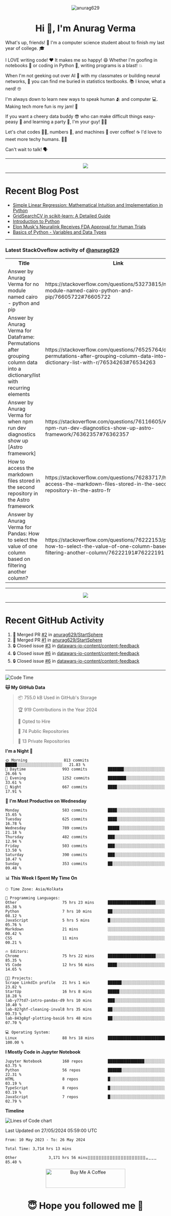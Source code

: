 

<p align="center"> <img src="https://komarev.com/ghpvc/?username=anurag629&label=Profile%20views&color=0e75b6&style=flat" alt="anurag629" /> </p>

<h1 align="center">Hi 👋, I'm Anurag Verma</h1>

What's up, friends! 👋 I'm a computer science student about to finish my last year of college. 🎓

I LOVE writing code! ❤️ It makes me so happy! 😄 Whether I'm goofing in notebooks 📓 or coding in Python 🐍, writing programs is a blast! 💥

When I'm not geeking out over AI 🤖 with my classmates or building neural networks, 🧠 you can find me buried in statistics textbooks. 📚 I know, what a nerd! 🤓

I'm always down to learn new ways to speak human 🫂 and computer 💻. Making tech more fun is my jam! 🍇

If you want a cheery data buddy 😎 who can make difficult things easy-peasy 🥝 and learning a party 🎉, I'm your guy! 🙋‍♂️

Let's chat codes 👨‍💻, numbers 🧮, and machines 🤖 over coffee! ☕ I'd love to meet more techy humans. 💁‍♂️

Can't wait to talk! 🗣️

---

<p align="center">
  <img src="https://spotify-github-profile.vercel.app/api/view.svg?uid=mwvywke3fo2gajpenodnmobfh&cover_image=true&theme=default&show_offline=false&background_color=121212&interchange=false&bar_color=53b14f&bar_color_cover=true">
</p>

---

# Recent Blog Post

<!-- BLOG-POST-LIST:START -->
- [Simple Linear Regression: Mathematical Intuition and Implementation in Python](https://codercops.tech/blog/machine-learning-algorithms/simple-linear-regression-mathematical-intuation)
- [GridSearchCV in scikit-learn: A Detailed Guide](https://codercops.tech/blog/gridsearchcv-in-scikit-learn-a-detailed-guide)
- [Introduction to Python](https://codercops.tech/blog/python-tutorial/introduction-to-python)
- [Elon Musk&#39;s Neuralink Receives FDA Approval for Human Trials](https://codercops.tech/blog/elon-musks-neuralink-receives-fda-approval-for-human-trials)
- [Basics of Python - Variables and Data Types](https://codercops.tech/blog/python-basics-of-python-variables-and-data-types)
<!-- BLOG-POST-LIST:END -->

---

### Latest StackOveflow activity of [@anurag629](https://github.com/anurag629)
<table>
  <tr><th>Title</th><th>Link</th></tr>
  <!-- STACKOVERFLOW:START --><tr><td>Answer by Anurag Verma for no module named cairo - python and pip</td><td>https://stackoverflow.com/questions/53273815/no-module-named-cairo-python-and-pip/76605722#76605722</td></tr><tr><td>Answer by Anurag Verma for Dataframe: Permutations after grouping column data into a dictionary/list with recurring elements</td><td>https://stackoverflow.com/questions/76525764/dataframe-permutations-after-grouping-column-data-into-a-dictionary-list-with-r/76534263#76534263</td></tr><tr><td>Answer by Anurag Verma for when npm run dev diagnostics show up [Astro framework]</td><td>https://stackoverflow.com/questions/76116605/when-npm-run-dev-diagnostics-show-up-astro-framework/76362357#76362357</td></tr><tr><td>How to access the markdown files stored in the second repository in the Astro framework</td><td>https://stackoverflow.com/questions/76283717/how-to-access-the-markdown-files-stored-in-the-second-repository-in-the-astro-fr</td></tr><tr><td>Answer by Anurag Verma for Pandas: How to select the value of one column based on filtering another column?</td><td>https://stackoverflow.com/questions/76222153/pandas-how-to-select-the-value-of-one-column-based-on-filtering-another-column/76222191#76222191</td></tr><!-- STACKOVERFLOW:END -->
</table>

---

<p align="center">
  <img alig src="https://github-profile-trophy.vercel.app/?username=anurag629&theme=onedark&column=-1" />
</p>

---

# Recent GitHub Activity
<!--START_SECTION:activity-->
1. 🎉 Merged PR [#2](https://github.com/anurag629/StartSphere/pull/2) in [anurag629/StartSphere](https://github.com/anurag629/StartSphere)
2. 🎉 Merged PR [#1](https://github.com/anurag629/StartSphere/pull/1) in [anurag629/StartSphere](https://github.com/anurag629/StartSphere)
3. 🔒 Closed issue [#3](https://github.com/datawars-io-content/content-feedback/issues/3) in [datawars-io-content/content-feedback](https://github.com/datawars-io-content/content-feedback)
4. 🔒 Closed issue [#6](https://github.com/datawars-io-content/content-feedback/issues/6) in [datawars-io-content/content-feedback](https://github.com/datawars-io-content/content-feedback)
5. 🔒 Closed issue [#6](https://github.com/datawars-io-content/content-feedback/issues/6) in [datawars-io-content/content-feedback](https://github.com/datawars-io-content/content-feedback)
<!--END_SECTION:activity-->

---

<!--START_SECTION:waka-->
![Code Time](http://img.shields.io/badge/Code%20Time-3%2C714%20hrs%2051%20mins-blue)

**🐱 My GitHub Data** 

> 📦 755.0 kB Used in GitHub's Storage 
 > 
> 🏆 919 Contributions in the Year 2024
 > 
> 💼 Opted to Hire
 > 
> 📜 74 Public Repositories 
 > 
> 🔑 13 Private Repositories 
 > 
**I'm a Night 🦉** 

```text
🌞 Morning                813 commits         █████░░░░░░░░░░░░░░░░░░░░   21.83 % 
🌆 Daytime                993 commits         ███████░░░░░░░░░░░░░░░░░░   26.66 % 
🌃 Evening                1252 commits        ████████░░░░░░░░░░░░░░░░░   33.61 % 
🌙 Night                  667 commits         ████░░░░░░░░░░░░░░░░░░░░░   17.91 % 
```
📅 **I'm Most Productive on Wednesday** 

```text
Monday                   583 commits         ████░░░░░░░░░░░░░░░░░░░░░   15.65 % 
Tuesday                  625 commits         ████░░░░░░░░░░░░░░░░░░░░░   16.78 % 
Wednesday                789 commits         █████░░░░░░░░░░░░░░░░░░░░   21.18 % 
Thursday                 482 commits         ███░░░░░░░░░░░░░░░░░░░░░░   12.94 % 
Friday                   503 commits         ███░░░░░░░░░░░░░░░░░░░░░░   13.50 % 
Saturday                 390 commits         ███░░░░░░░░░░░░░░░░░░░░░░   10.47 % 
Sunday                   353 commits         ██░░░░░░░░░░░░░░░░░░░░░░░   09.48 % 
```


📊 **This Week I Spent My Time On** 

```text
🕑︎ Time Zone: Asia/Kolkata

💬 Programming Languages: 
Other                    75 hrs 23 mins      █████████████████████░░░░   85.38 % 
Python                   7 hrs 10 mins       ██░░░░░░░░░░░░░░░░░░░░░░░   08.12 % 
JavaScript               5 hrs 5 mins        █░░░░░░░░░░░░░░░░░░░░░░░░   05.76 % 
Markdown                 21 mins             ░░░░░░░░░░░░░░░░░░░░░░░░░   00.42 % 
CSS                      11 mins             ░░░░░░░░░░░░░░░░░░░░░░░░░   00.21 % 

🔥 Editors: 
Chrome                   75 hrs 22 mins      █████████████████████░░░░   85.35 % 
VS Code                  12 hrs 56 mins      ████░░░░░░░░░░░░░░░░░░░░░   14.65 % 

🐱‍💻 Projects: 
Scrape LinkdIn profile   21 hrs 1 min        ██████░░░░░░░░░░░░░░░░░░░   23.82 % 
StartUp                  16 hrs 8 mins       █████░░░░░░░░░░░░░░░░░░░░   18.28 % 
lab-y77td7-intro-pandas-d9 hrs 10 mins       ███░░░░░░░░░░░░░░░░░░░░░░   10.40 % 
lab-827ghf-cleaning-inval8 hrs 35 mins       ██░░░░░░░░░░░░░░░░░░░░░░░   09.73 % 
lab-843g8gf-plotting-basi6 hrs 48 mins       ██░░░░░░░░░░░░░░░░░░░░░░░   07.70 % 

💻 Operating System: 
Linux                    88 hrs 18 mins      █████████████████████████   100.00 % 
```

**I Mostly Code in Jupyter Notebook** 

```text
Jupyter Notebook         160 repos           ████████████████░░░░░░░░░   63.75 % 
Python                   56 repos            ██████░░░░░░░░░░░░░░░░░░░   22.31 % 
HTML                     8 repos             █░░░░░░░░░░░░░░░░░░░░░░░░   03.19 % 
TypeScript               8 repos             █░░░░░░░░░░░░░░░░░░░░░░░░   03.19 % 
JavaScript               7 repos             █░░░░░░░░░░░░░░░░░░░░░░░░   02.79 % 
```



**Timeline**

![Lines of Code chart](https://raw.githubusercontent.com/anurag629/anurag629/main/assets/bar_graph.png)


 Last Updated on 27/05/2024 05:59:00 UTC
<!--END_SECTION:waka-->

<!--START_SECTION:waka-simple-->

```text
From: 10 May 2023 - To: 26 May 2024

Total Time: 3,714 hrs 13 mins

Other              3,171 hrs 56 mins⣿⣿⣿⣿⣿⣿⣿⣿⣿⣿⣿⣿⣿⣿⣿⣿⣿⣿⣿⣿⣿⣤⣀⣀⣀   85.40 %
```

<!--END_SECTION:waka-simple-->

<p align="center"> 
<a href="https://www.buymeacoffee.com/anurag629" target="_blank"><img src="https://cdn.buymeacoffee.com/buttons/default-orange.png" alt="Buy Me A Coffee" height="60" width="250"></a>
</p>


<h1 align="center"> 😇 Hope you followed me 🥰  </h1>
